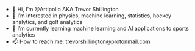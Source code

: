 - 👋 Hi, I’m @Artipollo AKA Trevor Shillington
- 👀 I’m interested in physics, machine learning, statistics, hockey analytics, and golf analytics
- 🌱 I’m currently learning machine learning and AI applications to sports analytics
- 📫 How to reach me: trevorshillington@protonmail.com

<!---
Artipollo/Artipollo is a ✨ special ✨ repository because its `README.md` (this file) appears on your GitHub profile.
You can click the Preview link to take a look at your changes.
--->
